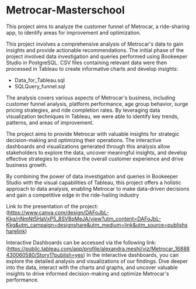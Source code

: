 # Metrocar-Masterschool
This project aims to analyze the customer funnel of Metrocar, a ride-sharing app, to identify areas for improvement and optimization.

This project involves a comprehensive analysis of Metrocar's data to gain insights and provide actionable recommendations. The initial phase of the project involved data investigation and queries performed using Bookeeper Studio in PostgreSQL. CSV files containing relevant data were then processed in Tableau to create informative charts and develop insights: 

* Data_for_Tableau.sql
* SQLQuery_funnel.sql


The analysis covers various aspects of Metrocar's business, including customer funnel analysis, platform performance, age group behavior, surge pricing strategies, and ride completion rates. By leveraging data visualization techniques in Tableau, we were able to identify key trends, patterns, and areas of improvement.

The project aims to provide Metrocar with valuable insights for strategic decision-making and optimizing their operations. The interactive dashboards and visualizations generated through this analysis allow stakeholders to explore the data, uncover meaningful insights, and develop effective strategies to enhance the overall customer experience and drive business growth.

By combining the power of data investigation and queries in Bookeeper Studio with the visual capabilities of Tableau, this project offers a holistic approach to data analysis, enabling Metrocar to make data-driven decisions and gain a competitive edge in the ride-hailing industry

Link to the presentation of the project: (https://www.canva.com/design/DAFoJbL-Kkg/nNmNt5HaVxP5_8SV8pMeJA/view?utm_content=DAFoJbL-Kkg&utm_campaign=designshare&utm_medium=link&utm_source=publishsharelink)

Interactive Dashboards can be accessed via the following link: (https://public.tableau.com/app/profile/alexandra.meshi/viz/Metrocar_16888430060580/Story1?publish=yes)
In the interactive dashboards, you can explore the detailed analysis and visualizations of our findings. Dive deeper into the data, interact with the charts and graphs, and uncover valuable insights to drive informed decision-making and optimize Metrocar's performance.
